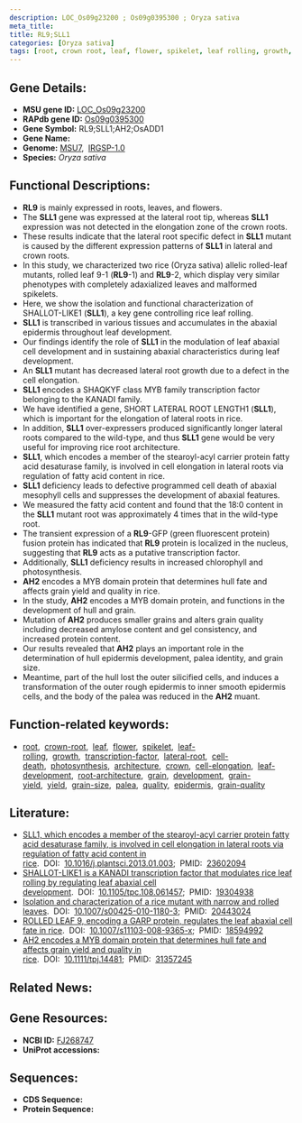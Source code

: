 ```yaml
---
description: LOC_Os09g23200 ; Os09g0395300 ; Oryza sativa
meta_title:
title: RL9;SLL1
categories: [Oryza sativa]
tags: [root, crown root, leaf, flower, spikelet, leaf rolling, growth, transcription factor, lateral root, cell death, photosynthesis, architecture, crown, cell elongation, leaf development, root architecture, grain, development, grain yield, yield, grain size, palea, quality, epidermis, grain quality]
---
```


## Gene Details:
- **MSU gene ID:** [LOC_Os09g23200](http://rice.uga.edu/cgi-bin/ORF_infopage.cgi?orf=LOC_Os09g23200)  
- **RAPdb gene ID:** [Os09g0395300](https://rapdb.dna.affrc.go.jp/locus/?name=Os09g0395300)  
- **Gene Symbol:** RL9;SLL1;AH2;OsADD1
- **Gene Name:**
- **Genome:**  [MSU7](http://rice.uga.edu/),&nbsp;&nbsp;[IRGSP-1.0](https://rapdb.dna.affrc.go.jp/download/irgsp1.html)
- **Species:** *Oryza sativa*

## Functional Descriptions:
   - **RL9** is mainly expressed in roots, leaves, and flowers.
   - The **SLL1** gene was expressed at the lateral root tip, whereas **SLL1** expression was not detected in the elongation zone of the crown roots.
   - These results indicate that the lateral root specific defect in **SLL1** mutant is caused by the different expression patterns of **SLL1** in lateral and crown roots.
   - In this study, we characterized two rice (Oryza sativa) allelic rolled-leaf mutants, rolled leaf 9-1 (**RL9**-1) and **RL9**-2, which display very similar phenotypes with completely adaxialized leaves and malformed spikelets.
   - Here, we show the isolation and functional characterization of SHALLOT-LIKE1 (**SLL1**), a key gene controlling rice leaf rolling.
   - **SLL1** is transcribed in various tissues and accumulates in the abaxial epidermis throughout leaf development.
   - Our findings identify the role of **SLL1** in the modulation of leaf abaxial cell development and in sustaining abaxial characteristics during leaf development.
   - An **SLL1** mutant has decreased lateral root growth due to a defect in the cell elongation.
   - **SLL1** encodes a SHAQKYF class MYB family transcription factor belonging to the KANADI family.
   - We have identified a gene, SHORT LATERAL ROOT LENGTH1 (**SLL1**), which is important for the elongation of lateral roots in rice.
   - In addition, **SLL1** over-expressers produced significantly longer lateral roots compared to the wild-type, and thus **SLL1** gene would be very useful for improving rice root architecture.
   - **SLL1**, which encodes a member of the stearoyl-acyl carrier protein fatty acid desaturase family, is involved in cell elongation in lateral roots via regulation of fatty acid content in rice.
   - **SLL1** deficiency leads to defective programmed cell death of abaxial mesophyll cells and suppresses the development of abaxial features.
   - We measured the fatty acid content and found that the 18:0 content in the **SLL1** mutant root was approximately 4 times that in the wild-type root.
   - The transient expression of a **RL9**-GFP (green fluorescent protein) fusion protein has indicated that **RL9** protein is localized in the nucleus, suggesting that **RL9** acts as a putative transcription factor.
   - Additionally, **SLL1** deficiency results in increased chlorophyll and photosynthesis.
   - **AH2** encodes a MYB domain protein that determines hull fate and affects grain yield and quality in rice.
   - In the study, **AH2** encodes a MYB domain protein, and functions in the development of hull and grain.
   - Mutation of **AH2** produces smaller grains and alters grain quality including decreased amylose content and gel consistency, and increased protein content.
   - Our results revealed that **AH2** plays an important role in the determination of hull epidermis development, palea identity, and grain size.
   - Meantime, part of the hull lost the outer silicified cells, and induces a transformation of the outer rough epidermis to inner smooth epidermis cells, and the body of the palea was reduced in the **AH2** muant.

## Function-related keywords:
   - [root](/tags/root/),&nbsp;&nbsp;[crown-root](/tags/crown-root/),&nbsp;&nbsp;[leaf](/tags/leaf/),&nbsp;&nbsp;[flower](/tags/flower/),&nbsp;&nbsp;[spikelet](/tags/spikelet/),&nbsp;&nbsp;[leaf-rolling](/tags/leaf-rolling/),&nbsp;&nbsp;[growth](/tags/growth/),&nbsp;&nbsp;[transcription-factor](/tags/transcription-factor/),&nbsp;&nbsp;[lateral-root](/tags/lateral-root/),&nbsp;&nbsp;[cell-death](/tags/cell-death/),&nbsp;&nbsp;[photosynthesis](/tags/photosynthesis/),&nbsp;&nbsp;[architecture](/tags/architecture/),&nbsp;&nbsp;[crown](/tags/crown/),&nbsp;&nbsp;[cell-elongation](/tags/cell-elongation/),&nbsp;&nbsp;[leaf-development](/tags/leaf-development/),&nbsp;&nbsp;[root-architecture](/tags/root-architecture/),&nbsp;&nbsp;[grain](/tags/grain/),&nbsp;&nbsp;[development](/tags/development/),&nbsp;&nbsp;[grain-yield](/tags/grain-yield/),&nbsp;&nbsp;[yield](/tags/yield/),&nbsp;&nbsp;[grain-size](/tags/grain-size/),&nbsp;&nbsp;[palea](/tags/palea/),&nbsp;&nbsp;[quality](/tags/quality/),&nbsp;&nbsp;[epidermis](/tags/epidermis/),&nbsp;&nbsp;[grain-quality](/tags/grain-quality/)

## Literature:
   - [SLL1, which encodes a member of the stearoyl-acyl carrier protein fatty acid desaturase family, is involved in cell elongation in lateral roots via regulation of fatty acid content in rice](https://www.doi.org/10.1016/j.plantsci.2013.01.003).&nbsp;&nbsp;DOI:&nbsp;&nbsp;[10.1016/j.plantsci.2013.01.003](https://www.doi.org/10.1016/j.plantsci.2013.01.003);&nbsp;&nbsp;PMID:&nbsp;&nbsp;[23602094](https://pubmed.ncbi.nlm.nih.gov/23602094/)
   - [SHALLOT-LIKE1 is a KANADI transcription factor that modulates rice leaf rolling by regulating leaf abaxial cell development](https://www.doi.org/10.1105/tpc.108.061457).&nbsp;&nbsp;DOI:&nbsp;&nbsp;[10.1105/tpc.108.061457](https://www.doi.org/10.1105/tpc.108.061457);&nbsp;&nbsp;PMID:&nbsp;&nbsp;[19304938](https://pubmed.ncbi.nlm.nih.gov/19304938/)
   - [Isolation and characterization of a rice mutant with narrow and rolled leaves](https://www.doi.org/10.1007/s00425-010-1180-3).&nbsp;&nbsp;DOI:&nbsp;&nbsp;[10.1007/s00425-010-1180-3](https://www.doi.org/10.1007/s00425-010-1180-3);&nbsp;&nbsp;PMID:&nbsp;&nbsp;[20443024](https://pubmed.ncbi.nlm.nih.gov/20443024/)
   - [ROLLED LEAF 9, encoding a GARP protein, regulates the leaf abaxial cell fate in rice](https://www.doi.org/10.1007/s11103-008-9365-x).&nbsp;&nbsp;DOI:&nbsp;&nbsp;[10.1007/s11103-008-9365-x](https://www.doi.org/10.1007/s11103-008-9365-x);&nbsp;&nbsp;PMID:&nbsp;&nbsp;[18594992](https://pubmed.ncbi.nlm.nih.gov/18594992/)
   - [AH2 encodes a MYB domain protein that determines hull fate and affects grain yield and quality in rice](https://www.doi.org/10.1111/tpj.14481).&nbsp;&nbsp;DOI:&nbsp;&nbsp;[10.1111/tpj.14481](https://www.doi.org/10.1111/tpj.14481);&nbsp;&nbsp;PMID:&nbsp;&nbsp;[31357245](https://pubmed.ncbi.nlm.nih.gov/31357245/)

## Related News:

## Gene Resources:
- **NCBI ID:**  [FJ268747](http://www.ncbi.nlm.nih.gov/nuccore/FJ268747)
- **UniProt accessions:** [](https://www.uniprot.org/uniprotkb//entry)

## Sequences:
- **CDS Sequence:**
- **Protein Sequence:**
